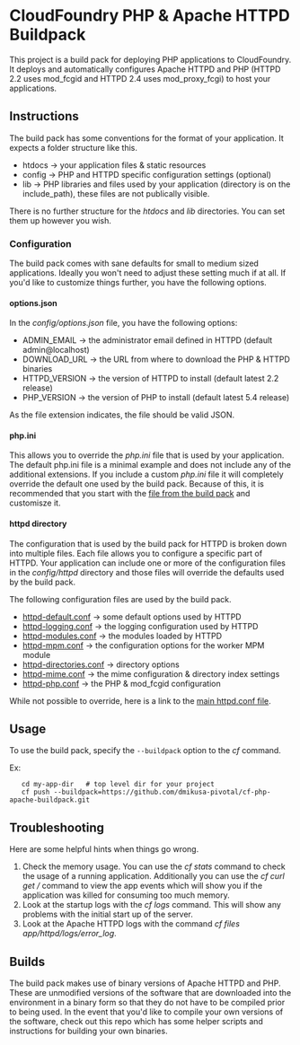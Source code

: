 CloudFoundry PHP &amp; Apache HTTPD Buildpack
=============================================

This project is a build pack for deploying PHP applications to CloudFoundry.  It deploys and automatically configures Apache HTTPD and PHP (HTTPD 2.2 uses mod_fcgid and HTTPD 2.4 uses mod_proxy_fcgi) to host your applications.


Instructions
------------

The build pack has some conventions for the format of your application.  It expects a folder structure like this.

  - htdocs -> your application files & static resources
  - config -> PHP and HTTPD specific configuration settings (optional)
  - lib    -> PHP libraries and files used by your application (directory is on the include_path), these files are not publically visible.
  
There is no further structure for the *htdocs* and *lib* directories.  You can set them up however you wish.  


### Configuration

The build pack comes with sane defaults for small to medium sized applications.  Ideally you won't need to adjust these setting much if at all.  If you'd like to customize things further, you have the following options.


#### options.json

In the *config/options.json* file, you have the following options:

  - ADMIN_EMAIL   -> the administrator email defined in HTTPD (default admin@localhost)
  - DOWNLOAD_URL  -> the URL from where to download the PHP & HTTPD binaries
  - HTTPD_VERSION -> the version of HTTPD to install (default latest 2.2 release)
  - PHP_VERSION   -> the version of PHP to install (default latest 5.4 release)

As the file extension indicates, the file should be valid JSON.


#### php.ini

This allows you to override the *php.ini* file that is used by your application.  The default php.ini file is a minimal example and does not include any of the additional extensions.  If you include a custom *php.ini* file it will completely override the default one used by the build pack.  Because of this, it is recommended that you start with the [file from the build pack](https://github.com/dmikusa-pivotal/cf-php-apache-buildpack/blob/master/default/php.ini) and customisze it.


#### httpd directory
  
The configuration that is used by the build pack for HTTPD is broken down into multiple files.  Each file allows you to configure a specific part of HTTPD.  Your application can include one or more of the configuration files in the *config/httpd* directory and those files will override the defaults used by the build pack.

The following configuration files are used by the build pack.

  - [httpd-default.conf](https://github.com/dmikusa-pivotal/cf-php-apache-buildpack/blob/master/default/extra/httpd-default.conf) -> some default options used by HTTPD
  - [httpd-logging.conf](https://github.com/dmikusa-pivotal/cf-php-apache-buildpack/blob/master/default/extra/httpd-logging.conf) -> the logging configuration used by HTTPD
  - [httpd-modules.conf](https://github.com/dmikusa-pivotal/cf-php-apache-buildpack/blob/master/default/extra/httpd-modules.conf) -> the modules loaded by HTTPD
  - [httpd-mpm.conf](https://github.com/dmikusa-pivotal/cf-php-apache-buildpack/blob/master/default/extra/httpd-mpm.conf) -> the configuration options for the worker MPM module
  - [httpd-directories.conf](https://github.com/dmikusa-pivotal/cf-php-apache-buildpack/blob/master/default/extra/httpd-directories.conf) -> directory options
  - [httpd-mime.conf](https://github.com/dmikusa-pivotal/cf-php-apache-buildpack/blob/master/default/extra/httpd-mime.conf) -> the mime configuration & directory index settings
  - [httpd-php.conf](https://github.com/dmikusa-pivotal/cf-php-apache-buildpack/blob/master/default/extra/httpd-php.conf) -> the PHP & mod_fcgid configuration

While not possible to override, here is a link to the [main httpd.conf file](https://github.com/dmikusa-pivotal/cf-php-apache-buildpack/blob/master/default/httpd.conf).

Usage
-----

To use the build pack, specify the ```--buildpack``` option to the *cf* command.

Ex:

```
   cd my-app-dir   # top level dir for your project
   cf push --buildpack=https://github.com/dmikusa-pivotal/cf-php-apache-buildpack.git
```

Troubleshooting
---------------

Here are some helpful hints when things go wrong.

1. Check the memory usage.  You can use the *cf stats <app>* command to check the usage of a running application.  Additionally you can use the *cf curl get <url-for-events>/<guid>* command to view the app events which will show you if the application was killed for consuming too much memory.
2. Look at the startup logs with the *cf logs <app>* command.  This will show any problems with the initial start up of the server.
3. Look at the Apache HTTPD logs with the command *cf files <app> app/httpd/logs/error_log*.  

Builds
------

The build pack makes use of binary versions of Apache HTTPD and PHP.  These are unmodified versions of the software that are downloaded into the environment in a binary form so that they do not have to be compiled prior to being used.  In the event that you'd like to compile your own versions of the software, check out this repo which has some helper scripts and instructions for building your own binaries.

